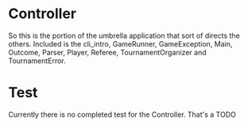 # Controller

So this is the portion of the umbrella application that sort of directs the others. Included is the cli_intro, GameRunner, GameException, Main, Outcome, Parser, Player, Referee, TournamentOrganizer and TournamentError.

# Test

Currently there is no completed test for the Controller. That's a TODO